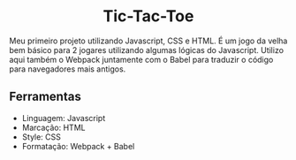 <div align="center">
  <h1 align="center">Tic-Tac-Toe</h1>
</div>

Meu primeiro projeto utilizando Javascript, CSS e HTML. É um jogo da velha bem básico para 2 jogares utilizando algumas lógicas do Javascript. Utilizo aqui também o Webpack juntamente com o Babel para traduzir o código para navegadores mais antigos.

## Ferramentas
- Linguagem: Javascript
- Marcação: HTML
- Style: CSS
- Formatação: Webpack + Babel
